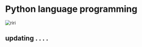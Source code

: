 # Python language programming

![riri](https://internet-dz.com/wp-content/uploads/2020/07/C-is-the-greatest-Programming-Language.jpg)

## updating .  .  .  . 